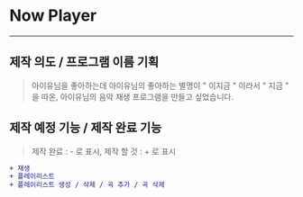 # Now Player

---

## 제작 의도 / 프로그램 이름 기획 
> 아이유님을 좋아하는데 아이유님의 좋아하는 별명이 " 이지금 " 이라서 " 지금 " 을 따온, 아이유님의 음악 재생 프로그램을 만들고 싶었습니다.

## 제작 예정 기능 / 제작 완료 기능
> 제작 완료 : - 로 표시, 제작 할 것 : + 로 표시
```diff
+ 재생
+ 플레이리스트
+ 플레이리스트 생성 / 삭제 / 곡 추가 / 곡 삭제
```